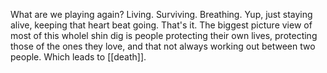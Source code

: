 What are we playing again?
Living.
Surviving. Breathing. Yup, just staying alive, keeping that heart beat going. That's it. The biggest picture view of most of this wholel shin dig is people protecting their own lives, protecting those of the ones they love, and that not always working out between two people. Which leads to [[death]].

